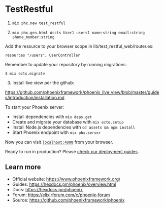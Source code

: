 # TestRestful
1.  `mix phx.new test_restful`

2. `mix phx.gen.html Accts User1 users1 name:string email:string phone_number:string`

Add the resource to your browser scope in lib/test_restful_web/router.ex:

    resources "/users", UserController


Remember to update your repository by running migrations:

    $ mix ecto.migrate
 
3. Install live view per the github:

https://github.com/phoenixframework/phoenix_live_view/blob/master/guides/introduction/installation.md



To start your Phoenix server:

  * Install dependencies with `mix deps.get`
  * Create and migrate your database with `mix ecto.setup`
  * Install Node.js dependencies with `cd assets && npm install`
  * Start Phoenix endpoint with `mix phx.server`

Now you can visit [`localhost:4000`](http://localhost:4000) from your browser.

Ready to run in production? Please [check our deployment guides](https://hexdocs.pm/phoenix/deployment.html).

## Learn more

  * Official website: https://www.phoenixframework.org/
  * Guides: https://hexdocs.pm/phoenix/overview.html
  * Docs: https://hexdocs.pm/phoenix
  * Forum: https://elixirforum.com/c/phoenix-forum
  * Source: https://github.com/phoenixframework/phoenix
